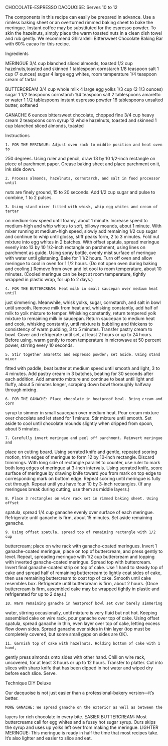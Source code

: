 CHOCOLATE-ESPRESSO DACQUOISE: Serves 10 to 12

The components in this recipe can easily be prepared in advance. Use a rimless
baking sheet or an overturned rimmed baking sheet to bake the meringue. Instant
coffee may be substituted for the espresso powder. To skin the hazelnuts,
simply place the warm toasted nuts in a clean dish towel and rub gently. We
recommend Ghirardelli Bittersweet Chocolate Baking Bar with 60% cacao for this
recipe.  

Ingredients

MERINGUE 
    3/4 cup blanched sliced almonds, toasted 
    1/2 cup hazelnuts,toasted and skinned 
    1 tablespoon cornstarch 
    1/8 teaspoon salt 
    1 cup (7 ounces) sugar 
    4 large egg whites, room temperature 
    1/4 teaspoon cream of tartar

BUTTERCREAM 
    3/4 cup whole milk 
    4 large egg yolks 
    1/3 cup (2 1/3 ounces) sugar 
    1 1/2 teaspoons cornstarch 
    1/4 teaspoon salt 
    2 tablespoons amaretto or water 
    1 1/2 tablespoons instant espresso powder 
    16 tablespoons unsalted butter, softened 

GANACHE 
    6 ounces bittersweet chocolate, chopped fine 
    3/4 cup heavy cream 
    2 teaspoons corn syrup 
    12 whole hazelnuts, toasted and skinned 
    1 cup blanched sliced almonds, toasted

Instructions

    1. FOR THE MERINGUE: Adjust oven rack to middle position and heat oven to
250 degrees. Using ruler and pencil, draw 13 by 10 1/2-inch rectangle on piece
of parchment paper. Grease baking sheet and place parchment on it, ink side
down.

    2. Process almonds, hazelnuts, cornstarch, and salt in food processor until
nuts are finely ground, 15 to 20 seconds. Add 1/2 cup sugar and pulse to
combine, 1 to 2 pulses.

    3. Using stand mixer fitted with whisk, whip egg whites and cream of tartar
on medium-low speed until foamy, about 1 minute. Increase speed to medium-high
and whip whites to soft, billowy mounds, about 1 minute. With mixer running at
medium-high speed, slowly add remaining 1/2 cup sugar and continue to whip
until glossy, stiff peaks form, 2 to 3 minutes. Fold nut mixture into egg
whites in 2 batches. With offset spatula, spread meringue evenly into 13 by 10
1/2-inch rectangle on parchment, using lines on parchment as guide. Using spray
bottle, evenly mist surface of meringue with water until glistening. Bake for 1
1/2 hours. Turn off oven and allow meringue to cool in oven for 1 1/2 hours.
(Do not open oven during baking and cooling.) Remove from oven and let cool to
room temperature, about 10 minutes. (Cooled meringue can be kept at room
temperature, tightly wrapped in plastic wrap, for up to 2 days.)

    4. FOR THE BUTTERCREAM: Heat milk in small saucepan over medium heat until
just simmering. Meanwhile, whisk yolks, sugar, cornstarch, and salt in bowl
until smooth. Remove milk from heat and, whisking constantly, add half of milk
to yolk mixture to temper. Whisking constantly, return tempered yolk mixture to
remaining milk in saucepan. Return saucepan to medium heat and cook, whisking
constantly, until mixture is bubbling and thickens to consistency of warm
pudding, 3 to 5 minutes. Transfer pastry cream to bowl. Cover and refrigerate
until set, at least 2 hours or up to 24 hours. Before using, warm gently to
room temperature in microwave at 50 percent power, stirring every 10 seconds.

    5. Stir together amaretto and espresso powder; set aside. Using stand mixer
fitted with paddle, beat butter at medium speed until smooth and light, 3 to 4
minutes. Add pastry cream in 3 batches, beating for 30 seconds after each
addition. Add amaretto mixture and continue to beat until light and fluffy,
about 5 minutes longer, scraping down bowl thoroughly halfway through mixing.

    6. FOR THE GANACHE: Place chocolate in heatproof bowl. Bring cream and corn
syrup to simmer in small saucepan over medium heat. Pour cream mixture over
chocolate and let stand for 1 minute. Stir mixture until smooth. Set aside to
cool until chocolate mounds slightly when dripped from spoon, about 5 minutes.

    7. Carefully invert meringue and peel off parchment. Reinvert meringue and
place on cutting board. Using serrated knife and gentle, repeated scoring
motion, trim edges of meringue to form 12 by 10-inch rectangle. Discard
trimmings. With long side of rectangle parallel to counter, use ruler to mark
both long edges of meringue at 3-inch intervals. Using serrated knife, score
surface of meringue by drawing knife toward you from mark on top edge to
corresponding mark on bottom edge. Repeat scoring until meringue is fully cut
through. Repeat until you have four 10 by 3-inch rectangles. (If any meringues
break during cutting, use them as middle layers.)

    8. Place 3 rectangles on wire rack set in rimmed baking sheet. Using offset
spatula, spread 1/4 cup ganache evenly over surface of each meringue.
Refrigerate until ganache is firm, about 15 minutes. Set aside remaining
ganache.

    9. Using offset spatula, spread top of remaining rectangle with 1/2 cup
buttercream; place on wire rack with ganache-coated meringues. Invert 1
ganache-coated meringue, place on top of buttercream, and press gently to
level. Repeat, spreading meringue with 1/2 cup buttercream and topping with
inverted ganache-coated meringue. Spread top with buttercream. Invert final
ganache-coated strip on top of cake. Use 1 hand to steady top of cake and
spread half of remaining buttercream to lightly coat sides of cake, then use
remaining buttercream to coat top of cake. Smooth until cake resembles box.
Refrigerate until buttercream is firm, about 2 hours. (Once buttercream is
firm, assembled cake may be wrapped tightly in plastic and refrigerated for up
to 2 days.)

    10. Warm remaining ganache in heatproof bowl set over barely simmering
water, stirring occasionally, until mixture is very fluid but not hot. Keeping
assembled cake on wire rack, pour ganache over top of cake. Using offset
spatula, spread ganache in thin, even layer over top of cake, letting excess
flow down sides. Spread ganache over sides in thin layer (top must be
completely covered, but some small gaps on sides are OK).

    11. Garnish top of cake with hazelnuts. Holding bottom of cake with 1 hand,
gently press almonds onto sides with other hand. Chill on wire rack, uncovered,
for at least 3 hours or up to 12 hours. Transfer to platter. Cut into slices
with sharp knife that has been dipped in hot water and wiped dry before each
slice. Serve.

Technique DIY Deluxe

Our dacquoise is not just easier than a professional-bakery version—it’s
better.

    MORE GANACHE: We spread ganache on the exterior as well as between the
layers for rich chocolate in every bite.  EASIER BUTTERCREAM: Most buttercreams
call for egg whites and a fussy hot sugar syrup. Ours skips the syrup and uses
up yolks left over from making the meringue.  LIGHTER MERINGUE: This meringue
is ready in half the time that most recipes take. It’s also lighter and easier
to slice and eat.

